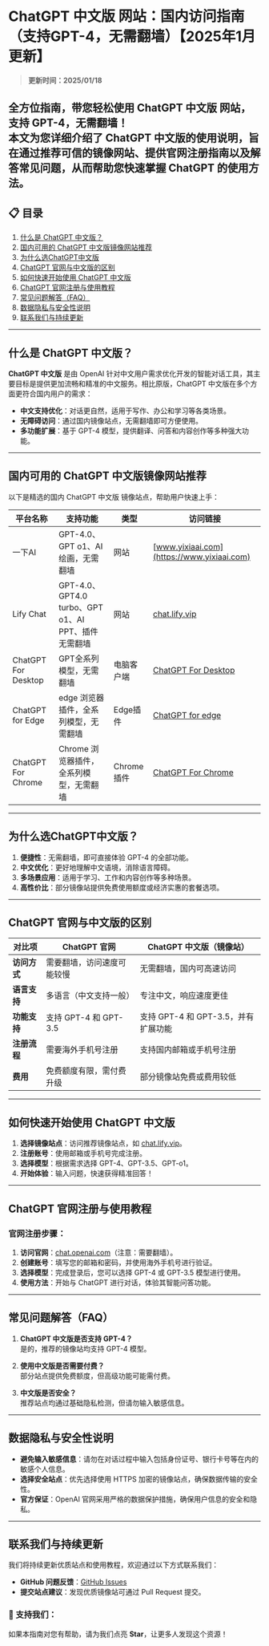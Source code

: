 # ChatGPT 中文版 网站：国内访问指南（支持GPT-4，无需翻墙）【2025年1月更新】
> **更新时间：2025/01/18**  


**全方位指南，带您轻松使用 ChatGPT 中文版 网站，支持 GPT-4，无需翻墙！**  
本文为您详细介绍了 ChatGPT 中文版的使用说明，旨在通过推荐可信的镜像网站、提供官网注册指南以及解答常见问题，从而帮助您快速掌握 ChatGPT 的使用方法。
---

## 📋 目录
1. [什么是 ChatGPT 中文版？](#什么是-chatgpt-中文版)  
2. [国内可用的 ChatGPT 中文版镜像网站推荐](#国内可用的-chatgpt-中文版镜像网站推荐)  
3. [为什么选ChatGPT中文版](#为什么选chatgpt中文版)  
4. [ChatGPT 官网与中文版的区别](#chatgpt-官网与中文版的区别)  
5. [如何快速开始使用 ChatGPT 中文版](#如何快速开始使用-chatgpt-中文版)  
6. [ChatGPT 官网注册与使用教程](#chatgpt-官网注册与使用教程)  
7. [常见问题解答（FAQ）](#常见问题解答faq)  
8. [数据隐私与安全性说明](#数据隐私与安全性说明)  
9. [联系我们与持续更新](#联系我们与持续更新)  

---

## 什么是 ChatGPT 中文版？

**ChatGPT 中文版** 是由 OpenAI 针对中文用户需求优化开发的智能对话工具，其主要目标是提供更加流畅和精准的中文服务。相比原版，ChatGPT 中文版在多个方面更符合国内用户的需求：

- **中文支持优化**：对话更自然，适用于写作、办公和学习等各类场景。
- **无障碍访问**：通过国内镜像站点，无需翻墙即可方便使用。
- **多功能扩展**：基于 GPT-4 模型，提供翻译、问答和内容创作等多种强大功能。

---

## 国内可用的 ChatGPT 中文版镜像网站推荐

以下是精选的国内 ChatGPT 中文版 镜像站点，帮助用户快速上手：

| 平台名称 | 支持功能 | 类型 | 访问链接 |
| -------- | ------- | ------- | ---- |
| 一下AI | GPT-4.0、GPT o1、AI绘画，无需翻墙 | 网站 | [www.yixiaai.com](https://www.yixiaai.com) |
| Lify Chat | GPT-4.0、GPT4.0 turbo、GPT o1、AI PPT、插件 无需翻墙| 网站 | [chat.lify.vip](https://chat.lify.vip) |
| ChatGPT For Desktop | GPT全系列模型，无需翻墙 | 电脑客户端 | [ChatGPT For Desktop](https://chatknow.lify.vip/software/AI%E6%99%BA%E6%85%A7%E5%B2%9B_1.0.0_x64_zh-CN.msi) |
| ChatGPT for Edge | edge 浏览器插件，全系列模型，无需翻墙 | Edge插件 | [ChatGPT for edge](https://microsoftedge.microsoft.com/addons/detail/chatgpt%E4%B8%AD%E6%96%87%E7%89%88%EF%BC%88%E4%B8%AD%E6%96%87%E7%95%8C%E9%9D%A2%E3%80%81%E5%AF%B9%E8%AF%9D%E3%80%81%E5%86%99%E4%BD%9C%E3%80%81%E7%BB%98%E7%94%BB/lmlenkgcieicbnpobkhmpcgmamahahil) |
| ChatGPT For Chrome | Chrome 浏览器插件，全系列模型，无需翻墙 | Chrome插件 | [ChatGPT For Chrome](https://chromewebstore.google.com/detail/chatgpt%E4%B8%AD%E6%96%87%E7%89%88%EF%BC%88ai-%E6%99%BA%E6%85%A7%E5%B2%9B%EF%BC%89/jffjfhngfgcglmjjpakgekefpegmhkll?hl=zh-CN&utm_source=ext_sidebar) |
---

## 为什么选ChatGPT中文版？

1. **便捷性**：无需翻墙，即可直接体验 GPT-4 的全部功能。
2. **中文优化**：更好地理解中文语境，消除语言障碍。
3. **多场景应用**：适用于学习、工作和内容创作等多种场景。
4. **高性价比**：部分镜像站提供免费使用额度或经济实惠的套餐选项。

---

## ChatGPT 官网与中文版的区别

| 对比项              | ChatGPT 官网                | ChatGPT 中文版（镜像站）       |
|---------------------|-----------------------------|--------------------------------|
| **访问方式**        | 需要翻墙，访问速度可能较慢   | 无需翻墙，国内可高速访问         |
| **语言支持**        | 多语言（中文支持一般）       | 专注中文，响应速度更佳            |
| **功能支持**        | 支持 GPT-4 和 GPT-3.5        | 支持 GPT-4 和 GPT-3.5，并有扩展功能 |
| **注册流程**        | 需要海外手机号注册           | 支持国内邮箱或手机号注册           |
| **费用**            | 免费额度有限，需付费升级     | 部分镜像站免费或费用较低           |

---

## 如何快速开始使用 ChatGPT 中文版

1. **选择镜像站点**：访问推荐镜像站点，如 [chat.lify.vip](https://chat.lify.vip)。  
2. **注册账号**：使用邮箱或手机号完成注册。  
3. **选择模型**：根据需求选择 GPT-4、GPT-3.5、GPT-o1。  
4. **开始体验**：输入问题，快速获得精准回答！  

---

## ChatGPT 官网注册与使用教程

### 官网注册步骤：

1. **访问官网**：[chat.openai.com](https://chat.openai.com)（注意：需要翻墙）。
2. **创建账号**：填写您的邮箱和密码，并使用海外手机号进行验证。
3. **选择模型**：完成登录后，您可以选择 GPT-4 或 GPT-3.5 模型进行使用。
4. **使用方法**：开始与 ChatGPT 进行对话，体验其智能问答功能。

---

## 常见问题解答（FAQ）

1. **ChatGPT 中文版是否支持 GPT-4？**  
   是的，推荐的镜像站均支持 GPT-4 模型。

2. **使用中文版是否需要付费？**  
   部分站点提供免费额度，但高级功能可能需付费。

3. **中文版是否安全？**  
   推荐站点均通过基础隐私检测，但请勿输入敏感信息。  

---

## 数据隐私与安全性说明

- **避免输入敏感信息**：请勿在对话过程中输入包括身份证号、银行卡号等在内的敏感个人信息。
- **选择安全站点**：优先选择使用 HTTPS 加密的镜像站点，确保数据传输的安全性。
- **官方保证**：OpenAI 官网采用严格的数据保护措施，确保用户信息的安全和隐私。

---

## 联系我们与持续更新

我们将持续更新优质站点和使用教程，欢迎通过以下方式联系我们：  
- **GitHub 问题反馈**：[GitHub Issues](https://github.com/ChatGPT-chinese-site/ChatGPT-chinese-site/issues)  
- **提交站点建议**：发现优质镜像站可通过 Pull Request 提交。  

### 🌟 支持我们：  
如果本指南对您有帮助，请为我们点亮 **Star**，让更多人发现这个资源！

